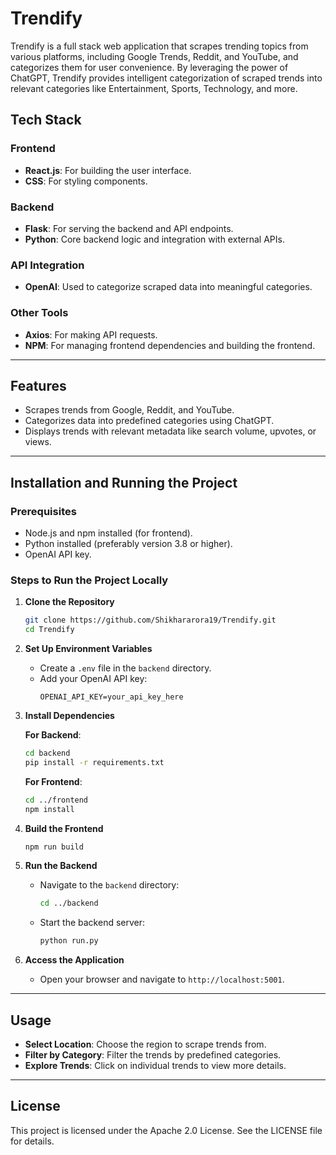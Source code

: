 # Trendify

Trendify is a full stack web application that scrapes trending topics from various platforms, including Google Trends, Reddit, and YouTube, and categorizes them for user convenience. By leveraging the power of ChatGPT, Trendify provides intelligent categorization of scraped trends into relevant categories like Entertainment, Sports, Technology, and more.

## Tech Stack

### Frontend
- **React.js**: For building the user interface.
- **CSS**: For styling components.

### Backend
- **Flask**: For serving the backend and API endpoints.
- **Python**: Core backend logic and integration with external APIs.

### API Integration
- **OpenAI**: Used to categorize scraped data into meaningful categories.

### Other Tools
- **Axios**: For making API requests.
- **NPM**: For managing frontend dependencies and building the frontend.

---

## Features
- Scrapes trends from Google, Reddit, and YouTube.
- Categorizes data into predefined categories using ChatGPT.
- Displays trends with relevant metadata like search volume, upvotes, or views.

---

## Installation and Running the Project

### Prerequisites
- Node.js and npm installed (for frontend).
- Python installed (preferably version 3.8 or higher).
- OpenAI API key.

### Steps to Run the Project Locally

1. **Clone the Repository**
   ```bash
   git clone https://github.com/Shikhararora19/Trendify.git
   cd Trendify
   ```

2. **Set Up Environment Variables**
   - Create a `.env` file in the `backend` directory.
   - Add your OpenAI API key:
     ```
     OPENAI_API_KEY=your_api_key_here
     ```

3. **Install Dependencies**

   **For Backend**:
   ```bash
   cd backend
   pip install -r requirements.txt
   ```

   **For Frontend**:
   ```bash
   cd ../frontend
   npm install
   ```

4. **Build the Frontend**
   ```bash
   npm run build
   ```

5. **Run the Backend**
   - Navigate to the `backend` directory:
     ```bash
     cd ../backend
     ```
   - Start the backend server:
     ```bash
     python run.py
     ```

6. **Access the Application**
   - Open your browser and navigate to `http://localhost:5001`.


---

## Usage
- **Select Location**: Choose the region to scrape trends from.
- **Filter by Category**: Filter the trends by predefined categories.
- **Explore Trends**: Click on individual trends to view more details.

---


## License
This project is licensed under the Apache 2.0 License. See the LICENSE file for details.
